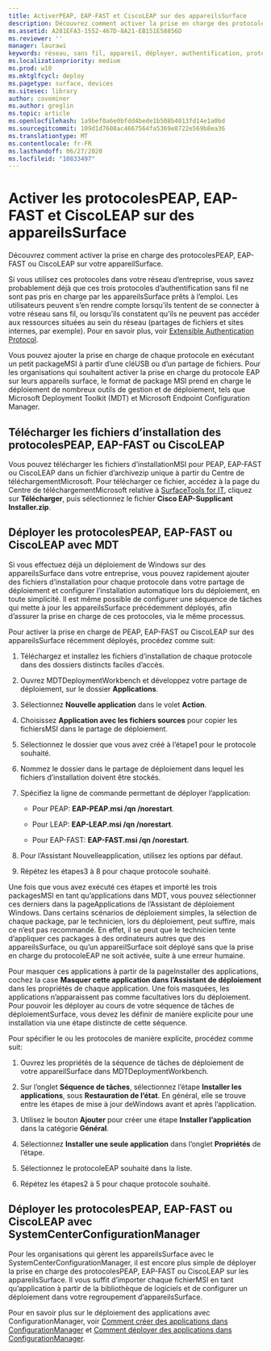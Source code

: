 ```yaml
---
title: ActiverPEAP, EAP-FAST et CiscoLEAP sur des appareilsSurface
description: Découvrez comment activer la prise en charge des protocolesPEAP, EAP-FAST ou CiscoLEAP sur votre appareilSurface.
ms.assetid: A281EFA3-1552-467D-8A21-EB151E58856D
ms.reviewer: ''
manager: laurawi
keywords: réseau, sans fil, appareil, déployer, authentification, protocole
ms.localizationpriority: medium
ms.prod: w10
ms.mktglfcycl: deploy
ms.pagetype: surface, devices
ms.sitesec: library
author: coveminer
ms.author: greglin
ms.topic: article
ms.openlocfilehash: 1a9bef0a6e0bfdd4bede1b508b4013fd14e1a0bd
ms.sourcegitcommit: 109d1d7608ac4667564fa5369e8722e569b8ea36
ms.translationtype: MT
ms.contentlocale: fr-FR
ms.lasthandoff: 06/27/2020
ms.locfileid: "10833497"
---
```

# Activer les protocolesPEAP, EAP-FAST et CiscoLEAP sur des appareilsSurface


Découvrez comment activer la prise en charge des protocolesPEAP, EAP-FAST ou CiscoLEAP sur votre appareilSurface.

Si vous utilisez ces protocoles dans votre réseau d’entreprise, vous savez probablement déjà que ces trois protocoles d’authentification sans fil ne sont pas pris en charge par les appareilsSurface prêts à l’emploi. Les utilisateurs peuvent s’en rendre compte lorsqu’ils tentent de se connecter à votre réseau sans fil, ou lorsqu’ils constatent qu’ils ne peuvent pas accéder aux ressources situées au sein du réseau (partages de fichiers et sites internes, par exemple). Pour en savoir plus, voir [Extensible Authentication Protocol](https://technet.microsoft.com/network/bb643147).

Vous pouvez ajouter la prise en charge de chaque protocole en exécutant un petit packageMSI à partir d’une cléUSB ou d’un partage de fichiers. Pour les organisations qui souhaitent activer la prise en charge du protocole EAP sur leurs appareils surface, le format de package MSI prend en charge le déploiement de nombreux outils de gestion et de déploiement, tels que Microsoft Deployment Toolkit (MDT) et Microsoft Endpoint Configuration Manager.

## <a href="" id="download-peap--eap-fast--or-cisco-leap-installation-files--"></a>Télécharger les fichiers d’installation des protocolesPEAP, EAP-FAST ou CiscoLEAP


Vous pouvez télécharger les fichiers d’installationMSI pour PEAP, EAP-FAST ou CiscoLEAP dans un fichier d’archivezip unique à partir du Centre de téléchargementMicrosoft. Pour télécharger ce fichier, accédez à la page du Centre de téléchargementMicrosoft relative à [SurfaceTools for IT](https://www.microsoft.com/download/details.aspx?id=46703), cliquez sur **Télécharger**, puis sélectionnez le fichier **Cisco EAP-Supplicant Installer.zip**.

## Déployer les protocolesPEAP, EAP-FAST ou CiscoLEAP avec MDT


Si vous effectuez déjà un déploiement de Windows sur des appareilsSurface dans votre entreprise, vous pouvez rapidement ajouter des fichiers d’installation pour chaque protocole dans votre partage de déploiement et configurer l’installation automatique lors du déploiement, en toute simplicité. Il est même possible de configurer une séquence de tâches qui mette à jour les appareilsSurface précédemment déployés, afin d’assurer la prise en charge de ces protocoles, via le même processus.

Pour activer la prise en charge de PEAP, EAP-FAST ou CiscoLEAP sur des appareilsSurface récemment déployés, procédez comme suit:

1.  Téléchargez et installez les fichiers d’installation de chaque protocole dans des dossiers distincts faciles d’accès.

2.  Ouvrez MDTDeploymentWorkbench et développez votre partage de déploiement, sur le dossier **Applications**.

3.  Sélectionnez **Nouvelle application** dans le volet **Action**.

4.  Choisissez **Application avec les fichiers sources** pour copier les fichiersMSI dans le partage de déploiement.

5.  Sélectionnez le dossier que vous avez créé à l’étape1 pour le protocole souhaité.

6.  Nommez le dossier dans le partage de déploiement dans lequel les fichiers d’installation doivent être stockés.

7.  Spécifiez la ligne de commande permettant de déployer l’application:

    -   Pour PEAP: **EAP-PEAP.msi /qn /norestart**.

    -   Pour LEAP: **EAP-LEAP.msi /qn /norestart**.

    -   Pour EAP-FAST: **EAP-FAST.msi /qn /norestart**.

8.  Pour l’Assistant Nouvelleapplication, utilisez les options par défaut.

9.  Répétez les étapes3 à 8 pour chaque protocole souhaité.

Une fois que vous avez exécuté ces étapes et importé les trois packagesMSI en tant qu’applications dans MDT, vous pouvez sélectionner ces derniers dans la pageApplications de l’Assistant de déploiement Windows. Dans certains scénarios de déploiement simples, la sélection de chaque package, par le technicien, lors du déploiement, peut suffire, mais ce n’est pas recommandé. En effet, il se peut que le technicien tente d’appliquer ces packages à des ordinateurs autres que des appareilsSurface, ou qu’un appareilSurface soit déployé sans que la prise en charge du protocoleEAP ne soit activée, suite à une erreur humaine.

Pour masquer ces applications à partir de la pageInstaller des applications, cochez la case **Masquer cette application dans l’Assistant de déploiement** dans les propriétés de chaque application. Une fois masquées, les applications n’apparaissent pas comme facultatives lors du déploiement. Pour pouvoir les déployer au cours de votre séquence de tâches de déploiementSurface, vous devez les définir de manière explicite pour une installation via une étape distincte de cette séquence.

Pour spécifier le ou les protocoles de manière explicite, procédez comme suit:

1.  Ouvrez les propriétés de la séquence de tâches de déploiement de votre appareilSurface dans MDTDeploymentWorkbench.

2.  Sur l’onglet **Séquence de tâches**, sélectionnez l’étape **Installer les applications**, sous **Restauration de l’état**. En général, elle se trouve entre les étapes de mise à jour deWindows avant et après l’application.

3.  Utilisez le bouton **Ajouter** pour créer une étape **Installer l’application** dans la catégorie **Général**.

4.  Sélectionnez **Installer une seule application** dans l’onglet **Propriétés** de l’étape.

5.  Sélectionnez le protocoleEAP souhaité dans la liste.

6.  Répétez les étapes2 à 5 pour chaque protocole souhaité.

## Déployer les protocolesPEAP, EAP-FAST ou CiscoLEAP avec SystemCenterConfigurationManager


Pour les organisations qui gèrent les appareilsSurface avec le SystemCenterConfigurationManager, il est encore plus simple de déployer la prise en charge des protocolesPEAP, EAP-FAST ou CiscoLEAP sur les appareilsSurface. Il vous suffit d’importer chaque fichierMSI en tant qu’application à partir de la bibliothèque de logiciels et de configurer un déploiement dans votre regroupement d’appareilsSurface.

Pour en savoir plus sur le déploiement des applications avec ConfigurationManager, voir [Comment créer des applications dans ConfigurationManager](https://technet.microsoft.com/library/gg682159.aspx) et [Comment déployer des applications dans ConfigurationManager](https://technet.microsoft.com/library/gg682082.aspx).

 

 





